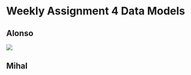 # Weekly Assignment 4 Data Models

## Alonso

![](https://github.com/Alonsoag86/data-structures/raw/master/assignment4/finalformat.png)

## Mihal